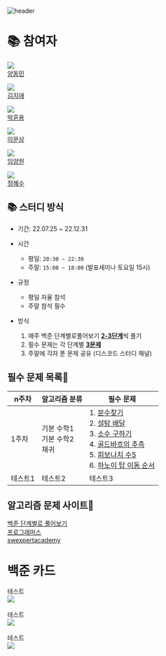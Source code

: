 ![header](https://capsule-render.vercel.app/api?type=waving&color=auto&height=300&section=header&text=브론즈에서%20플레까지!&desc=%20📚(SSAFY%208기%20알고리즘%20스터디)📚&fontSize=49)

<div align=left>
    <h1>📚 참여자</h1>
    <p>
        <img src="http://mazassumnida.wtf/api/mini/generate_badge?boj=fpdhslr7">
        <br>
        <a href='#'>양동민</a>
    </p>
    <p>
        <img src="http://mazassumnida.wtf/api/mini/generate_badge?boj=fpdhslr7">
        <br>
        <a href='#'>김지애</a>
    </p>
    <p>
        <img src="http://mazassumnida.wtf/api/mini/generate_badge?boj=fpdhslr7">
        <br>
        <a href='#'>박훈용</a>
    </p>
    <p>
        <img src="http://mazassumnida.wtf/api/mini/generate_badge?boj=fpdhslr7">
        <br>
        <a href='https://github.com/moonthree'>이문삼</a>
    </p>
    <p>
        <img src="http://mazassumnida.wtf/api/mini/generate_badge?boj=fpdhslr7">
        <br>
        <a href='#'>임양원</a>
    </p>
    <p>
        <img src="http://mazassumnida.wtf/api/mini/generate_badge?boj=fpdhslr7">
        <br>
        <a href='#'>정혜수</a>
    </p>
    
</div>

## 📚 스터디 방식

- 기간: 22.07.25 ~ 22.12.31

- 시간
    - 평일: `20:30 ~ 22:30`
    - 주말: `15:00 ~ 18:00` (발표세미나 토요일 15시)
- 규정
    - 평일 자율 참석
    - 주말 참석 필수
- 방식
    1. 매주 백준 단계별로풀어보기 <u>**2-3단계**</u>씩 풀기
    2. 필수 문제는 각 단계별 <u>**3문제**</u>
    3. 주말에 각자 푼 문제 공유 (디스코드 스터디 채널)

## 필수 문제 목록🌳
|n주차|알고리즘 분류|필수 문제|
|------|---|---|
|1주차|기본 수학1 <br/> 기본 수학2 <br/> 재귀<br/> |1. [분수찾기](https://www.acmicpc.net/problem/1193)<br/> 2. [설탕 배달](https://www.acmicpc.net/problem/2839)<br/> 3. [소수 구하기](https://www.acmicpc.net/problem/1929)<br/> 4. [골드바흐의 추측](https://www.acmicpc.net/problem/9020)<br/> 5. [피보나치 수5](https://www.acmicpc.net/problem/10870)<br/> 6. [하노이 탑 이동 순서](https://www.acmicpc.net/problem/11729)<br/>|
|테스트1|테스트2|테스트3|

<!-- <table>
  <tr>
    <th>주차</th>
    <th>알고리즘 분류</th>
    <th>문제</th>
  </tr>
  <tr>
    <td colspan = 3>1주차</td>
    <td colspan = 3>입출력과 사칙연산</td>
    <td><a href="https://www.acmicpc.net/problem/2557">Hello World</a></td>
  </tr>
  <tr>
    <td>내용</td>
    <td>내용</td>
    <td>내용</td>
  </tr>
</table> -->

## 알고리즘 문제 사이트📖
[백준 단계별로 풀어보기](https://www.acmicpc.net/step) <br/>
[프로그래머스](https://programmers.co.kr/) <br/>
[swexpertacademy](https://swexpertacademy.com/main/main.do) <br/>

<div>
    <h1>백준 카드</h1>
    테스트<br>
    <img align='center' src="http://mazassumnida.wtf/api/v2/generate_badge?boj=fpdhslr7">
    <br><br>
    테스트<br>
    <img align='center' src="http://mazassumnida.wtf/api/v2/generate_badge?boj=yms737">
    <br><br>
    테스트<br>
    <img align='center' src="http://mazassumnida.wtf/api/v2/generate_badge?boj=meanwo0603">
</div>
